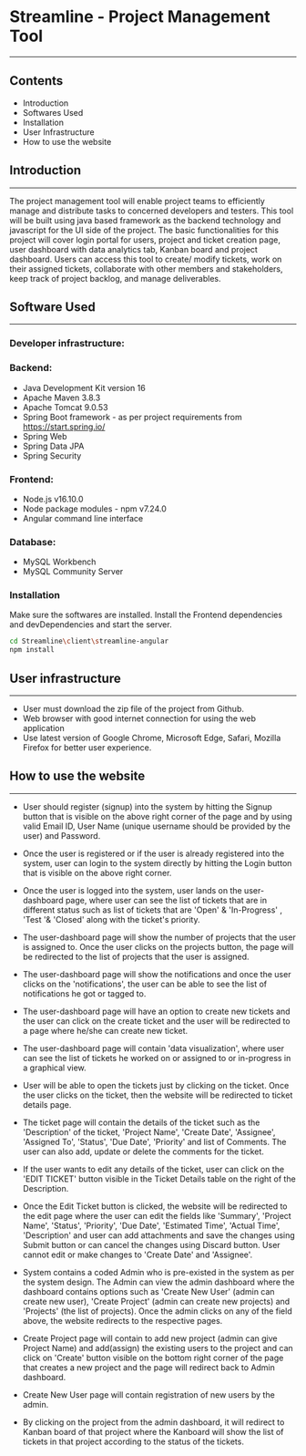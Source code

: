 # Streamline - Project Management Tool
----------
Contents
---------------------
* Introduction
* Softwares Used
* Installation
* User Infrastructure
* How to use the website


## Introduction
------------
The project management tool will enable project teams to efficiently manage and distribute tasks to concerned developers and testers. This tool will be built using java based framework as the backend technology and javascript for the UI side of the project. The basic functionalities for this project will cover login portal for users, project and ticket creation page, user dashboard with data analytics tab, Kanban board and project dashboard. Users can access this tool to create/ modify tickets, work on their assigned tickets, collaborate with other members and  stakeholders, keep track of project backlog, and manage deliverables.

## Software Used
--------------
### Developer infrastructure:
### Backend:  
- Java Development Kit version 16
- Apache Maven 3.8.3
- Apache Tomcat 9.0.53
- Spring Boot framework - as per project requirements from https://start.spring.io/
- Spring Web
- Spring Data JPA
- Spring Security
### Frontend: 
- Node.js v16.10.0
- Node package modules - npm v7.24.0
- Angular command line interface

### Database: 
- MySQL Workbench
- MySQL Community Server

### Installation
Make sure the softwares are installed.
Install the Frontend dependencies and devDependencies and start the server.

```sh
cd Streamline\client\streamline-angular
npm install
```


## User infrastructure
-------------------
- User must download the zip file of the project from Github.
- Web browser with good internet connection for using the web application
- Use latest version of Google Chrome, Microsoft Edge, Safari, Mozilla Firefox for better user experience.

## How to use the website
----------------------

* User should register (signup) into the system by hitting the Signup button that is visible on the above right corner of the page and by using valid Email ID, User Name (unique username should be provided by the user) and Password.

* Once the user is registered or if the user is already registered into the system, user can login to the system directly by hitting the Login button that is visible on the above right corner.

* Once the user is logged into the system, user lands on the user-dashboard page, where user can see the list of tickets that are in different status such as list of tickets that are 'Open' & 'In-Progress' , 'Test '& 'Closed' along with the ticket's priority.
	
* The user-dashboard page will show the number of projects that the user is assigned to. Once the user clicks on the projects button, the page will be redirected to the list of projects that the user is assigned. 

* The user-dashboard page will show the notifications and once the user clicks on the 'notifications', the user can be able to see the list of notifications he got or tagged to.

* The user-dashboard page will have an option to create new tickets and the user can click on the create ticket and the user will be redirected to a page where he/she can create new ticket.

* The user-dashboard page will contain 'data visualization', where user can see the list of tickets he worked on or assigned to or in-progress in a graphical view.	

* User will be able to open the tickets just by clicking on the ticket. Once the user clicks on the ticket, then the website will be redirected to ticket details page.

* The ticket page will contain the details of the ticket such as the 'Description' of the ticket, 'Project Name', 'Create Date', 'Assignee', 'Assigned To', 'Status', 'Due Date', 'Priority' and list of Comments. The user can also add, update or delete the comments for the ticket.
  
* If the user wants to edit any details of the ticket, user can click on the 'EDIT TICKET' button visible in the Ticket Details table on the right of the Description.
 
* Once the Edit Ticket button is clicked, the website will be redirected to the edit page where the user can edit the fields like 'Summary', 'Project Name', 'Status', 'Priority', 'Due Date', 'Estimated Time', 'Actual Time', 'Description' and user can add attachments and save the changes using Submit button or can cancel the changes using Discard button. User cannot edit or make changes to 'Create Date' and 'Assignee'.

* System contains a coded Admin who is pre-existed in the system as per the system design. The Admin can view the admin dashboard where the dashboard contains options such as 'Create New User' (admin can create new user), 'Create Project' (admin can create new projects) and 'Projects' (the list of projects). Once the admin clicks on any of the field above, the website redirects to the respective pages. 

* Create Project page will contain to add new project (admin can give Project Name) and add(assign) the existing users to the project and can click on 'Create' button visible on the bottom right corner of the page that creates a new project and the page will redirect back to Admin dashboard.

* Create New User page will contain registration of new users by the admin.

* By clicking on the project from the admin dashboard, it will redirect to Kanban board of that project where the Kanboard will show the list of tickets in that project according to the status of the tickets. 
 

